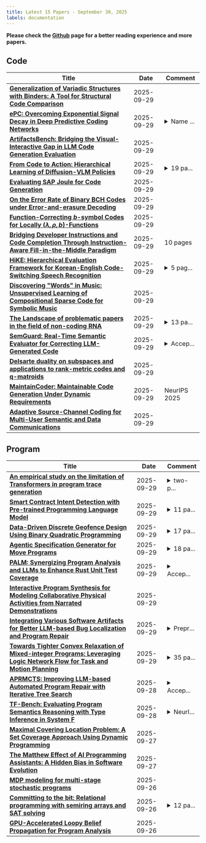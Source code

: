 ```yaml
---
title: Latest 15 Papers - September 30, 2025
labels: documentation
---
```

**Please check the [Github](https://github.com/zezhishao/MTS_Daily_ArXiv) page for a better reading experience and more papers.**

## Code
| **Title** | **Date** | **Comment** |
| --- | --- | --- |
| **[Generalization of Variadic Structures with Binders: A Tool for Structural Code Comparison](http://arxiv.org/abs/2509.25023v1)** | 2025-09-29 |  |
| **[ePC: Overcoming Exponential Signal Decay in Deep Predictive Coding Networks](http://arxiv.org/abs/2505.20137v3)** | 2025-09-29 | <details><summary>Name ...</summary><p>Name change (Error Optimization => ePC) to reflect that ePC is indeed still PC, not a separate algorithm. All code available at https://github.com/cgoemaere/error_based_PC</p></details> |
| **[ArtifactsBench: Bridging the Visual-Interactive Gap in LLM Code Generation Evaluation](http://arxiv.org/abs/2507.04952v2)** | 2025-09-29 |  |
| **[From Code to Action: Hierarchical Learning of Diffusion-VLM Policies](http://arxiv.org/abs/2509.24917v1)** | 2025-09-29 | <details><summary>19 pa...</summary><p>19 pages including references, 6 figures. Accepted to CoRL LEAP 2025</p></details> |
| **[Evaluating SAP Joule for Code Generation](http://arxiv.org/abs/2509.24828v1)** | 2025-09-29 |  |
| **[On the Error Rate of Binary BCH Codes under Error-and-erasure Decoding](http://arxiv.org/abs/2509.24794v1)** | 2025-09-29 |  |
| **[Function-Correcting $b$-symbol Codes for Locally $(λ, ρ,b)$-Functions](http://arxiv.org/abs/2505.09473v3)** | 2025-09-29 |  |
| **[Bridging Developer Instructions and Code Completion Through Instruction-Aware Fill-in-the-Middle Paradigm](http://arxiv.org/abs/2509.24637v1)** | 2025-09-29 | 10 pages |
| **[HiKE: Hierarchical Evaluation Framework for Korean-English Code-Switching Speech Recognition](http://arxiv.org/abs/2509.24613v1)** | 2025-09-29 | <details><summary>5 pag...</summary><p>5 pages, 2 figures, Submitted to ICASSP2026</p></details> |
| **[Discovering "Words" in Music: Unsupervised Learning of Compositional Sparse Code for Symbolic Music](http://arxiv.org/abs/2509.24603v1)** | 2025-09-29 |  |
| **[The Landscape of problematic papers in the field of non-coding RNA](http://arxiv.org/abs/2509.24511v1)** | 2025-09-29 | <details><summary>13 pa...</summary><p>13 pages, 6 figures, 2 tables</p></details> |
| **[SemGuard: Real-Time Semantic Evaluator for Correcting LLM-Generated Code](http://arxiv.org/abs/2509.24507v1)** | 2025-09-29 | <details><summary>Accep...</summary><p>Accepted by the 40th IEEE/ACM Automated Software Engineering Conference (ASE 2025)</p></details> |
| **[Delsarte duality on subspaces and applications to rank-metric codes and q-matroids](http://arxiv.org/abs/2509.24409v1)** | 2025-09-29 |  |
| **[MaintainCoder: Maintainable Code Generation Under Dynamic Requirements](http://arxiv.org/abs/2503.24260v3)** | 2025-09-29 | NeurIPS 2025 |
| **[Adaptive Source-Channel Coding for Multi-User Semantic and Data Communications](http://arxiv.org/abs/2509.24247v1)** | 2025-09-29 |  |

## Program
| **Title** | **Date** | **Comment** |
| --- | --- | --- |
| **[An empirical study on the limitation of Transformers in program trace generation](http://arxiv.org/abs/2509.25073v1)** | 2025-09-29 | <details><summary>two-p...</summary><p>two-page extended abstract</p></details> |
| **[Smart Contract Intent Detection with Pre-trained Programming Language Model](http://arxiv.org/abs/2508.20086v2)** | 2025-09-29 | <details><summary>11 pa...</summary><p>11 pages, 5 figures, conference</p></details> |
| **[Data-Driven Discrete Geofence Design Using Binary Quadratic Programming](http://arxiv.org/abs/2509.24679v1)** | 2025-09-29 | <details><summary>17 pa...</summary><p>17 pages, 17 figures, 2 tables</p></details> |
| **[Agentic Specification Generator for Move Programs](http://arxiv.org/abs/2509.24515v1)** | 2025-09-29 | <details><summary>18 pa...</summary><p>18 pages; Extended version of ASE'25 paper with extra appendices</p></details> |
| **[PALM: Synergizing Program Analysis and LLMs to Enhance Rust Unit Test Coverage](http://arxiv.org/abs/2506.09002v3)** | 2025-09-29 | <details><summary>Accep...</summary><p>Accepted to ASE 2025 (Research Paper Track). 11 pages, 5 figures</p></details> |
| **[Interactive Program Synthesis for Modeling Collaborative Physical Activities from Narrated Demonstrations](http://arxiv.org/abs/2509.24250v1)** | 2025-09-29 |  |
| **[Integrating Various Software Artifacts for Better LLM-based Bug Localization and Program Repair](http://arxiv.org/abs/2412.03905v4)** | 2025-09-29 | <details><summary>Prepr...</summary><p>Preprint accepted for publication in ACM Transactions on Software Engineering and Methodology (TOSEM), 2025</p></details> |
| **[Towards Tighter Convex Relaxation of Mixed-integer Programs: Leveraging Logic Network Flow for Task and Motion Planning](http://arxiv.org/abs/2509.24235v1)** | 2025-09-29 | <details><summary>35 pa...</summary><p>35 pages, 17 figures, 7 tables</p></details> |
| **[APRMCTS: Improving LLM-based Automated Program Repair with Iterative Tree Search](http://arxiv.org/abs/2507.01827v2)** | 2025-09-28 | <details><summary>Accep...</summary><p>Accepted to the 40th IEEE/ACM International Conference on Automated Software Engineering, ASE 2025</p></details> |
| **[TF-Bench: Evaluating Program Semantics Reasoning with Type Inference in System F](http://arxiv.org/abs/2509.23686v1)** | 2025-09-28 | <details><summary>NeurI...</summary><p>NeurIPS '25, package released at: https://github.com/SecurityLab-UCD/TF-Bench</p></details> |
| **[Maximal Covering Location Problem: A Set Coverage Approach Using Dynamic Programming](http://arxiv.org/abs/2509.23334v1)** | 2025-09-27 |  |
| **[The Matthew Effect of AI Programming Assistants: A Hidden Bias in Software Evolution](http://arxiv.org/abs/2509.23261v1)** | 2025-09-27 |  |
| **[MDP modeling for multi-stage stochastic programs](http://arxiv.org/abs/2509.22981v1)** | 2025-09-26 |  |
| **[Committing to the bit: Relational programming with semiring arrays and SAT solving](http://arxiv.org/abs/2509.22614v1)** | 2025-09-26 | <details><summary>12 pa...</summary><p>12 pages, for associated repo see https://github.com/sporkl/semiringkanren</p></details> |
| **[GPU-Accelerated Loopy Belief Propagation for Program Analysis](http://arxiv.org/abs/2509.22337v1)** | 2025-09-26 |  |

